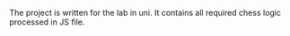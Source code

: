 The project is written for the lab in uni. It contains all required chess logic processed in JS file.